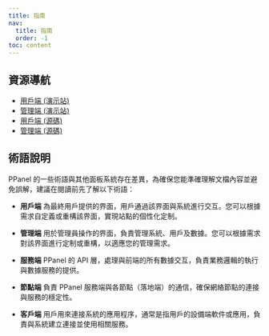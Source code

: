 ```yaml
---
title: 指南
nav:
  title: 指南
  order: -1
toc: content
---
```


## 資源導航

- [用戶端 (演示站)](https://user.ppanel.dev)
- [管理端 (演示站)](https://admin.ppanel.dev)
- [用戶端 (源碼)](https://github.com/perfect-panel/ppanel-web/tree/main/apps/user)
- [管理端 (源碼)](https://github.com/perfect-panel/ppanel-web/tree/main/apps/admin)

## 術語說明

PPanel 的一些術語與其他面板系統存在差異，為確保您能準確理解文檔內容並避免誤解，建議在閱讀前先了解以下術語：

- **用戶端**
  為最終用戶提供的界面，用戶通過該界面與系統進行交互。您可以根據需求自定義或重構該界面，實現站點的個性化定制。

- **管理端**
  用於管理員操作的界面，負責管理系統、用戶及數據。您可以根據需求對該界面進行定制或重構，以適應您的管理需求。

- **服務端**
  PPanel 的 API 層，處理與前端的所有數據交互，負責業務邏輯的執行與數據服務的提供。

- **節點端**
  負責 PPanel 服務端與各節點（落地端）的通信，確保網絡節點的連接與服務的穩定性。

- **客戶端**
  用戶用來連接系統的應用程序，通常是指用戶的設備端軟件或應用，負責與系統建立連接並使用相關服務。

